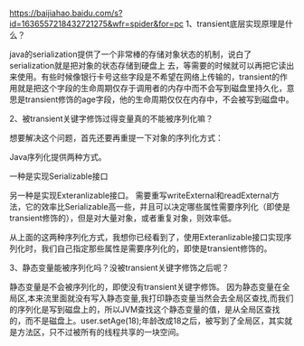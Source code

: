 https://baijiahao.baidu.com/s?id=1636557218432721275&wfr=spider&for=pc
1、transient底层实现原理是什么？

java的serialization提供了一个非常棒的存储对象状态的机制，说白了serialization就是把对象的状态存储到硬盘上 去，等需要的时候就可以再把它读出来使用。有些时候像银行卡号这些字段是不希望在网络上传输的，transient的作用就是把这个字段的生命周期仅存于调用者的内存中而不会写到磁盘里持久化，意思是transient修饰的age字段，他的生命周期仅仅在内存中，不会被写到磁盘中。

2、被transient关键字修饰过得变量真的不能被序列化嘛？

想要解决这个问题，首先还要再重提一下对象的序列化方式：

Java序列化提供两种方式。

一种是实现Serializable接口

另一种是实现Exteranlizable接口。 需要重写writeExternal和readExternal方法，它的效率比Serializable高一些，并且可以决定哪些属性需要序列化（即使是transient修饰的），但是对大量对象，或者重复对象，则效率低。

从上面的这两种序列化方式，我想你已经看到了，使用Exteranlizable接口实现序列化时，我们自己指定那些属性是需要序列化的，即使是transient修饰的。

3、静态变量能被序列化吗？没被transient关键字修饰之后呢？

静态变量是不会被序列化的，即使没有transient关键字修饰。
因为静态变量在全局区,本来流里面就没有写入静态变量,我打印静态变量当然会去全局区查找,而我们的序列化是写到磁盘上的，所以JVM查找这个静态变量的值，是从全局区查找的，而不是磁盘上。user.setAge(18);年龄改成18之后，被写到了全局区，其实就是方法区，只不过被所有的线程共享的一块空间。